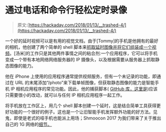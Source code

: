 # 通过电话和命令行轻松定时录像

> 原文:[https://hackaday.com/2018/01/13/__trashed-4/](https://hackaday.com/2018/01/13/__trashed-4/)

一个好的延时视频可以是有用的视觉文档，由于[Tommy]的手机是他拥有的最好的相机，他创建了两个简单的 shell 脚本来[抓取延时图像并将它们组装成一个视频](http://blog.tommy.sh/posts/making-time-lapse-videos-with-an-iphone-by-command-line)。[汤米]的工作只是其他两件事情之间的粘合剂:一个应用程序，它可以将手机变成一个带有本地网络网络服务器的 IP 摄像头，以及根据需要从服务器上抓取静态图像的能力。

他在 iPhone 上使用的应用程序通常提供视频服务，但有一个未记录的功能，即通过在 URL 的末尾添加“/photo”来下载单帧图像，但获取静态图像的能力是智能手机 IP 相机应用程序的常见功能。因此，他的捕获脚本( [GitHub 库，这里是](https://github.com/rocktronica/timelapse))应该只需要很小的改动，就可以与任何 IP 相机应用程序一起工作。

将手机放在工作区上，用几个 shell 脚本创建一个延时，这是结合简单工具获得更好功能的一个很好的例子。这也是一个让旧智能手机发挥额外功能的好方法。见鬼，即使是老式的哑手机也能派上用场；Shmoocon 2017 为我们带来了关于推出自己的 1G 网络的[细节。](https://hackaday.com/2017/01/16/shmoocon-2017-dig-out-your-old-brick-phone/)
